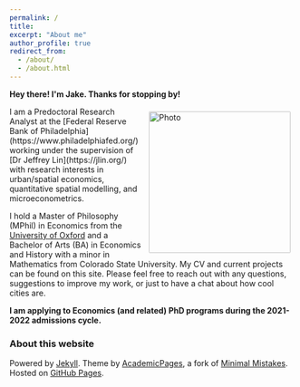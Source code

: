 ```yaml
---
permalink: /
title: 
excerpt: "About me"
author_profile: true
redirect_from: 
  - /about/
  - /about.html
---
```

**Hey there! I'm Jake. Thanks for stopping by!**

<img align="right" src="https://jacobhmoore.github.io/images/wedding_pic.jpg" alt="Photo" style="width: 250px; border-radius: 10px; padding: 8px 8px 8px 8px"/>
I am a Predoctoral Research Analyst at the [Federal Reserve Bank of Philadelphia](https://www.philadelphiafed.org/) working under the supervision of [Dr Jeffrey Lin](https://jlin.org/) with research interests in urban/spatial economics, quantitative spatial modelling, and microeconometrics.

I hold a Master of Philosophy (MPhil) in Economics from the [University of Oxford](https://www.economics.ox.ac.uk/#/) and a Bachelor of Arts (BA) in Economics and History with a minor in Mathematics from Colorado State University. My CV and current projects can be found on this site. Please feel free to reach out with any questions, suggestions to improve my work, or just to have a chat about how cool cities are.

**I am applying to Economics (and related) PhD programs during the 2021-2022 admissions cycle.**

### About this website
Powered by [Jekyll](http://jekyllrb.com). Theme by [AcademicPages](https://github.com/academicpages/academicpages.github.io), a fork of [Minimal Mistakes](https://mademistakes.com/work/minimal-mistakes-jekyll-theme/). Hosted on [GitHub Pages](https://pages.github.com/).

<!-- Powered by <a href="http://jekyllrb.com" rel="nofollow">Jekyll</a> &amp; <a href="https://github.com/academicpages/academicpages.github.io">AcademicPages</a>, a fork of <a href="https://mademistakes.com/work/minimal-mistakes-jekyll-theme/" rel="nofollow">Minimal Mistakes</a>. Hosted on GitHub Pages. -->
